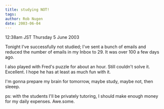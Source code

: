 ```yaml
---
title: studying NOT!
tags: 
author: Rob Nugen
date: 2003-06-04
---
```


<p class=date>12:38am JST Thursday 5 June 2003</p>

<p>Tonight I've successfully not studied; I've sent a bunch of emails
and reduced the number of emails in my Inbox to 29.  It was over 100 a
few days ago.</p>

<p>I also played with Fred's puzzle for about an hour.   Still
couldn't solve it.  Excellent.  I hope he has at least as much fun
with it.</p>

<p>I'm gonna prepare my brain for tomorrow, maybe study, maybe not,
then sleeep.</p>

<p>ps: with the students I'll be privately tutoring, I should make
enough money for my daily expenses.  Awe.some.</p>

